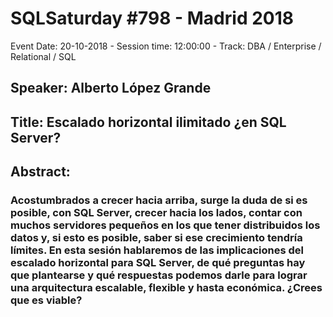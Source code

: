 # SQLSaturday #798 - Madrid 2018
Event Date: 20-10-2018 - Session time: 12:00:00 - Track: DBA / Enterprise / Relational / SQL
## Speaker: Alberto López Grande
## Title: Escalado horizontal ilimitado ¿en SQL Server?
## Abstract:
### Acostumbrados a crecer hacia arriba, surge la duda de si es posible, con SQL Server, crecer hacia los lados, contar con muchos servidores pequeños en los que tener distribuidos los datos y, si esto es posible, saber si ese crecimiento tendría límites. En esta sesión hablaremos de las implicaciones del escalado horizontal para SQL Server, de qué preguntas hay que plantearse y qué respuestas podemos darle para lograr una arquitectura escalable, flexible y hasta económica. ¿Crees que es viable?
